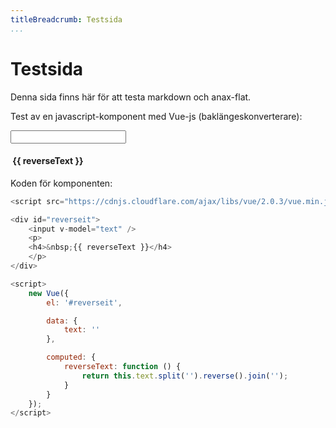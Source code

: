 ```yaml
---
titleBreadcrumb: Testsida
...
```

# Testsida

Denna sida finns här för att testa markdown och anax-flat.

Test av en javascript-komponent med Vue-js (baklängeskonverterare):

<script src="https://cdnjs.cloudflare.com/ajax/libs/vue/2.0.3/vue.min.js"></script>

<div id="reverseit">
    <input v-model="text" />
    <p>
    <h4>&nbsp;{{ reverseText }}</h4>
    </p>
</div>

<script>
    new Vue({
        el: '#reverseit',

        data: {
            text: ''
        },

        computed: {
            reverseText: function () {
                return this.text.split('').reverse().join('');
            }
        }
    });
</script>

Koden för komponenten:
```js
<script src="https://cdnjs.cloudflare.com/ajax/libs/vue/2.0.3/vue.min.js"></script>

<div id="reverseit">
    <input v-model="text" />
    <p>
    <h4>&nbsp;{{ reverseText }}</h4>
    </p>
</div>

<script>
    new Vue({
        el: '#reverseit',

        data: {
            text: ''
        },

        computed: {
            reverseText: function () {
                return this.text.split('').reverse().join('');
            }
        }
    });
</script>
```


